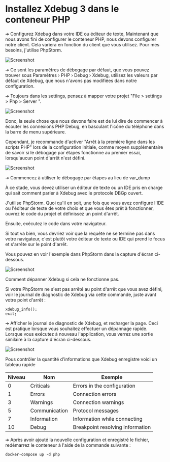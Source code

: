 # Installez Xdebug 3 dans le conteneur PHP

➔ Configurez Xdebug dans votre IDE ou éditeur de texte, Maintenant que nous avons fini de configurer le conteneur PHP, nous devons configurer notre client.
Cela variera en fonction du client que vous utilisez. Pour mes besoins, j'utilise PhpStorm.

![Screenshot](https://www.zupimages.net/up/21/45/1xvm.jpg)


➔ Ce sont les paramètres de débogage par défaut, que vous pouvez trouver sous Paramètres › PHP › Debug › Xdebug, utilisez les valeurs par défaut de Xdebug, que nous n'avons pas modifiées dans notre configuration.

➔ Toujours dans les settings, pensez à mapper votre projet "File > settings > Php > Server ".


![Screenshot](https://i.imgur.com/2G8tvZU.png)

Donc, la seule chose que nous devons faire est de lui dire de commencer à écouter les connexions PHP Debug, en basculant l'icône du téléphone dans la barre de menu supérieure.

Cependant, je recommande d'activer "Arrêt à la première ligne dans les scripts PHP" lors de la configuration initiale, comme moyen supplémentaire de savoir si le débogage par étapes fonctionne au premier essai, lorsqu'aucun point d'arrêt n'est défini.

![Screenshot](https://i.imgur.com/qQ8ZrY3.jpg)


➔ Commencez à utiliser le débogage par étapes au lieu de var_dump

À ce stade, vous devez utiliser un éditeur de texte ou un IDE pris en charge qui sait comment parler à Xdebug avec le protocole DBGp ouvert.

J'utilise PhpStorm. Quoi qu'il en soit, une fois que vous avez configuré l'IDE ou l'éditeur de texte de votre choix et que vous êtes prêt à fonctionner, ouvrez le code du projet et définissez un point d'arrêt. 

Ensuite, exécutez le code dans votre navigateur. 

Si tout va bien, vous devriez voir que la requête ne se termine pas dans votre navigateur, c'est plutôt votre éditeur de texte ou IDE qui prend le focus et s'arrête sur le point d'arrêt. 

Vous pouvez en voir l'exemple dans PhpStorm dans la capture d'écran ci-dessous.

![Screenshot](https://i.imgur.com/gSgRlz0.jpg)


Comment dépanner Xdebug si cela ne fonctionne pas.

Si votre PhpStorm ne s'est pas arrêté au point d'arrêt que vous avez défini, voir le journal de diagnostic de Xdebug via cette commande, juste avant votre point d'arrêt :

```
xdebug_info();
exit;
````

➔ Afficher le journal de diagnostic de Xdebug, et recharger la page. Ceci est pratique lorsque vous souhaitez effectuer un dépannage rapide. 
Lorsque vous exécutez à nouveau l'application, vous verrez une sortie similaire à la capture d'écran ci-dessous.

![Screenshot](https://i.imgur.com/vOhOcgi.jpg)

Pous contrôler la quantité d'informations que Xdebug enregistre voici un tableau rapide

|    Niveau     |   Nom            |  Exemple                 |
| ------------- |------------------|------------------------------------|
|     0         |   Criticals      |   Errors in the configuration      |
|     1         |   Errors         |   Connection errors                |
|     3         |   Warnings       |   Connection warnings              |
|     5         |   Communication  |   Protocol messages                |
|     7         |   Information    |   Information while connecting     |
|     10        |   Debug          |   Breakpoint resolving information |

➔ Après avoir ajouté la nouvelle configuration et enregistré le fichier, redémarrez le conteneur à l'aide de la commande suivante :
```
docker-compose up -d php
```


